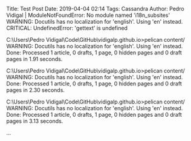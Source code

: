 Title: Test Post
Date: 2019-04-04 02:14
Tags: Cassandra
Author: Pedro Vidigal
  | ModuleNotFoundError: No module named 'i18n_subsites'
WARNING: Docutils has no localization for 'english'. Using 'en' instead.
CRITICAL: UndefinedError: 'gettext' is undefined

C:\Users\Pedro Vidigal\Code\GitHub\vidigalp.github.io>pelican content/
WARNING: Docutils has no localization for 'english'. Using 'en' instead.
Done: Processed 1 article, 0 drafts, 1 page, 0 hidden pages and 0 draft pages in 1.91 seconds.

C:\Users\Pedro Vidigal\Code\GitHub\vidigalp.github.io>pelican content/
WARNING: Docutils has no localization for 'english'. Using 'en' instead.
Done: Processed 1 article, 0 drafts, 1 page, 0 hidden pages and 0 draft pages in 2.30 seconds.

C:\Users\Pedro Vidigal\Code\GitHub\vidigalp.github.io>pelican content/
WARNING: Docutils has no localization for 'english'. Using 'en' instead.
Done: Processed 1 article, 0 drafts, 1 page, 0 hidden pages and 0 draft pages in 3.13 seconds.

...
